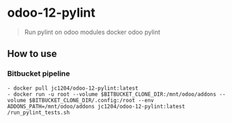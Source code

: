 # odoo-12-pylint
> Run pylint on odoo modules
> docker odoo pylint

## How to use

### Bitbucket pipeline

```shell
- docker pull jc1204/odoo-12-pylint:latest
- docker run -u root --volume $BITBUCKET_CLONE_DIR:/mnt/odoo/addons --volume $BITBUCKET_CLONE_DIR/.config:/root --env ADDONS_PATH=/mnt/odoo/addons jc1204/odoo-12-pylint:latest /run_pylint_tests.sh
```

